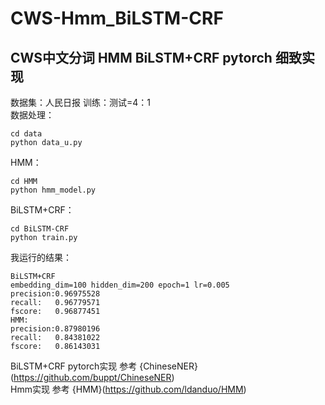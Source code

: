 # CWS-Hmm_BiLSTM-CRF
## CWS中文分词 HMM BiLSTM+CRF pytorch 细致实现
数据集：人民日报 训练：测试=4：1 <br>
数据处理：<br>
```
cd data
python data_u.py
```
HMM：<br>
```
cd HMM
python hmm_model.py
```
BiLSTM+CRF：<br>
```
cd BiLSTM-CRF
python train.py
```
我运行的结果：<br>
```
BiLSTM+CRF
embedding_dim=100 hidden_dim=200 epoch=1 lr=0.005
precision:0.96975528
recall:   0.96779571
fscore:   0.96877451
HMM:
precision:0.87980196
recall:   0.84381022
fscore:   0.86143031
```
BiLSTM+CRF pytorch实现 参考 {ChineseNER}(https://github.com/buppt/ChineseNER)<br>
Hmm实现 参考 {HMM}(https://github.com/ldanduo/HMM)<br>

